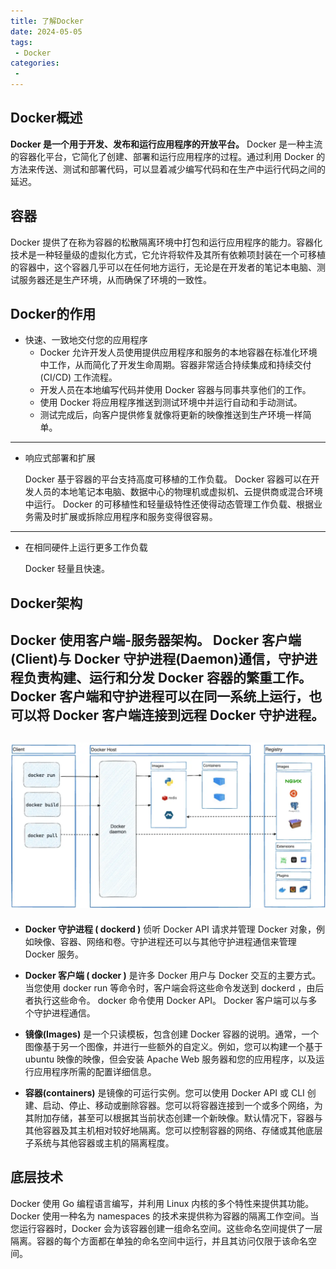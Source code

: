 ```yaml
---
title: 了解Docker
date: 2024-05-05
tags:
 - Docker
categories:
 - 
---
```



## Docker概述

**Docker 是一个用于开发、发布和运行应用程序的开放平台。**  Docker 是一种主流的容器化平台，它简化了创建、部署和运行应用程序的过程。通过利用 Docker 的方法来传送、测试和部署代码，可以显着减少编写代码和在生产中运行代码之间的延迟。

## 容器
Docker 提供了在称为容器的松散隔离环境中打包和运行应用程序的能力。容器化技术是一种轻量级的虚拟化方式，它允许将软件及其所有依赖项封装在一个可移植的容器中，这个容器几乎可以在任何地方运行，无论是在开发者的笔记本电脑、测试服务器还是生产环境，从而确保了环境的一致性。

## Docker的作用
- 快速、一致地交付您的应用程序
  - Docker 允许开发人员使用提供应用程序和服务的本地容器在标准化环境中工作，从而简化了开发生命周期。容器非常适合持续集成和持续交付 (CI/CD) 工作流程。
  - 开发人员在本地编写代码并使用 Docker 容器与同事共享他们的工作。
  - 使用 Docker 将应用程序推送到测试环境中并运行自动和手动测试。
  - 测试完成后，向客户提供修复就像将更新的映像推送到生产环境一样简单。

---

- 响应式部署和扩展

  Docker 基于容器的平台支持高度可移植的工作负载。 Docker 容器可以在开发人员的本地笔记本电脑、数据中心的物理机或虚拟机、云提供商或混合环境中运行。
Docker 的可移植性和轻量级特性还使得动态管理工作负载、根据业务需及时扩展或拆除应用程序和服务变得很容易。

---
- 在相同硬件上运行更多工作负载

  Docker 轻量且快速。

## Docker架构
Docker 使用客户端-服务器架构。 Docker 客户端(Client)与 Docker 守护进程(Daemon)通信，守护进程负责构建、运行和分发 Docker 容器的繁重工作。 Docker 客户端和守护进程可以在同一系统上运行，也可以将 Docker 客户端连接到远程 Docker 守护进程。
---
![这是图片](../images/Snipaste_2024-05-05_21-59-08.png "Docker架构图")
---

- **Docker 守护进程 ( dockerd )** 侦听 Docker API 请求并管理 Docker 对象，例如映像、容器、网络和卷。守护进程还可以与其他守护进程通信来管理 Docker 服务。

- **Docker 客户端 ( docker )** 是许多 Docker 用户与 Docker 交互的主要方式。当您使用 docker run 等命令时，客户端会将这些命令发送到 dockerd ，由后者执行这些命令。 docker 命令使用 Docker API。 Docker 客户端可以与多个守护进程通信。

- **镜像(Images)** 是一个只读模板，包含创建 Docker 容器的说明。通常，一个图像基于另一个图像，并进行一些额外的自定义。例如，您可以构建一个基于 ubuntu 映像的映像，但会安装 Apache Web 服务器和您的应用程序，以及运行应用程序所需的配置详细信息。

- **容器(containers)** 是镜像的可运行实例。您可以使用 Docker API 或 CLI 创建、启动、停止、移动或删除容器。您可以将容器连接到一个或多个网络，为其附加存储，甚至可以根据其当前状态创建一个新映像。默认情况下，容器与其他容器及其主机相对较好地隔离。您可以控制容器的网络、存储或其他底层子系统与其他容器或主机的隔离程度。

## 底层技术
Docker 使用 Go 编程语言编写，并利用 Linux 内核的多个特性来提供其功能。 Docker 使用一种名为 namespaces 的技术来提供称为容器的隔离工作空间。当您运行容器时，Docker 会为该容器创建一组命名空间。这些命名空间提供了一层隔离。容器的每个方面都在单独的命名空间中运行，并且其访问仅限于该命名空间。
